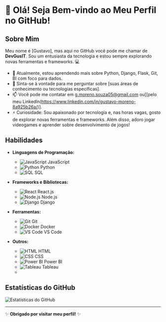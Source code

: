 # 👋 Olá! Seja Bem-vindo ao Meu Perfil no GitHub!

## Sobre Mim

Meu nome é [Gustavo], mas aqui no GitHub você pode me chamar de **DevGusIT**. Sou um entusiasta da tecnologia e estou sempre explorando novas ferramentas e frameworks. 💻

- 🌱 Atualmente, estou aprendendo mais sobre Python, Django, Flask, Git, BI com foco para dados.
- 💬 Sinta-se à vontade para me perguntar sobre [suas áreas de conhecimento ou tecnologias específicas].
- 📫 Você pode me contatar em g.moreno.souza05@gmail.com ou[[pelo meu Linkedln(https://www.linkedin.com/in/gustavo-moreno-8a925b26a/)].
- ⚡ Curiosidade: Sou apaixonado por tecnologia e, nas horas vagas, gosto de explorar novas ferramentas e frameworks. Além disso, adoro jogar videogames e aprender sobre desenvolvimento de jogos!

## Habilidades

- **Linguagens de Programação:**
  - ![JavaScript](https://img.icons8.com/color/48/000000/javascript.png) JavaScript
  - ![Python](https://img.icons8.com/color/48/000000/python.png) Python
  - ![SQL](https://img.icons8.com/color/48/000000/sql.png) SQL
  
- **Frameworks e Bibliotecas:**
  - ![React](https://img.icons8.com/color/48/000000/react-native.png) React.js
  - ![Node.js](https://img.icons8.com/color/48/000000/nodejs.png) Node.js
  - ![Django](https://img.icons8.com/color/48/000000/django.png) Django
  
- **Ferramentas:**
  - ![Git](https://img.icons8.com/color/48/000000/git.png) Git
  - ![Docker](https://img.icons8.com/color/48/000000/docker.png) Docker
  - ![VS Code](https://img.icons8.com/color/48/000000/visual-studio-code-2019.png) VS Code
  
- **Outros:**
  - ![HTML](https://img.icons8.com/color/48/000000/html-5.png) HTML
  - ![CSS](https://img.icons8.com/color/48/000000/css3.png) CSS
  - ![Power BI](https://img.icons8.com/color/48/000000/power-bi.png) Power BI
  - ![Tableau](https://img.icons8.com/color/48/000000/tableau-software.png) Tableau
  - 

## Estatísticas do GitHub

![Estatísticas do GitHub](https://github-readme-stats.vercel.app/api?username=DevGusIT&show_icons=true&theme=radical)

---

✨ **Obrigado por visitar meu perfil!** ✨

